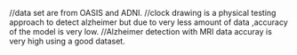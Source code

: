 //data set are from OASIS and ADNI.
//clock drawing is a physical testing approach to detect alzheimer but due to very less amount of data ,accuracy of the model is very low.
//Alzheimer detection with MRI data accuray is very high using a good dataset.
